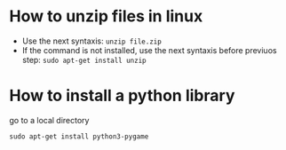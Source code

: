 # How to unzip files in linux

* Use the next syntaxis: ```` unzip file.zip ````
* If the command is not installed, use the next syntaxis before previuos step: ```` sudo apt-get install unzip ````

# How to install a python library
go to a local directory
````
sudo apt-get install python3-pygame
````

